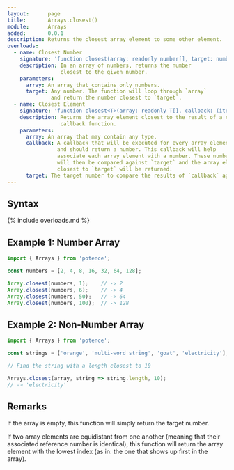 ```yaml
---
layout:      page
title:       Arrays.closest()
module:      Arrays
added:       0.0.1
description: Returns the closest array element to some other element.
overloads:
  - name: Closest Number
    signature: 'function closest(array: readonly number[], target: number): number'
    description: In an array of numbers, returns the number
                 closest to the given number.
    parameters:
      array: An array that contains only numbers.
      target: Any number. The function will loop through `array`
              and return the number closest to `target`.
  - name: Closest Element
    signature: 'function closest<T>(array: readonly T[], callback: (item: T) => number, target: number): T'
    description: Returns the array element closest to the result of a custom
                 callback function.
    parameters:
      array: An array that may contain any type.
      callback: A callback that will be executed for every array element
                and should return a number. This callback will help
                associate each array element with a number. These numbers
                will then be compared against `target` and the array element
                closest to `target` will be returned.
      target: The target number to compare the results of `callback` against.
---
```

## Syntax

{% include overloads.md %}

## Example 1: Number Array

```ts
import { Arrays } from 'potence';

const numbers = [2, 4, 8, 16, 32, 64, 128];

Array.closest(numbers, 1);    // -> 2
Array.closest(numbers, 6);    // -> 4
Array.closest(numbers, 50);   // -> 64
Array.closest(numbers, 100);  // -> 128
```

## Example 2: Non-Number Array

```ts
import { Arrays } from 'potence';

const strings = ['orange', 'multi-word string', 'goat', 'electricity'];

// Find the string with a length closest to 10

Arrays.closest(array, string => string.length, 10);
// -> 'electricity'
```

## Remarks

If the array is empty, this function will simply return the target number.

If two array elements are equidistant from one another (meaning that their
associated reference number is identical), this function will return the array
element with the lowest index (as in: the one that shows up first in the array).
